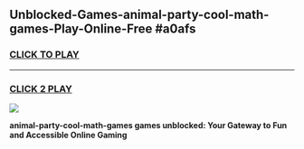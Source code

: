 
## Unblocked-Games-animal-party-cool-math-games-Play-Online-Free #a0afs
<h3>
<a href="https://us.freeplayer.one?title=animal-party-cool-math-games&ref=10M">CLICK TO PLAY</a></h3>
<hr>

<h3>
<a href="https://us.freeplayer.one?title=animal-party-cool-math-games&ref=10M">CLICK 2 PLAY</a>
  
</h3>

<a href="https://us.freeplayer.one?title=animal-party-cool-math-games&ref=10M"><img src="https://clearcache.store/games.png"></a>


**animal-party-cool-math-games games unblocked: Your Gateway to Fun and Accessible Online Gaming**
